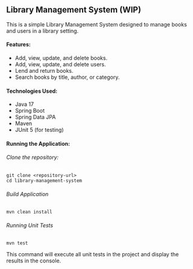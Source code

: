 ## Library Management System (WIP)

This is a simple Library Management System designed to manage books and users in a library setting.


#### Features:
- Add, view, update, and delete books.
- Add, view, update, and delete users.
- Lend and return books.
- Search books by title, author, or category.

#### Technologies Used:
- Java 17
- Spring Boot
- Spring Data JPA
- Maven
- JUnit 5 (for testing)


#### Running the Application:

###### Clone the repository:
```
git clone <repository-url>
cd library-management-system
```

###### Build Application

```
mvn clean install
```

###### Running Unit Tests

```
mvn test
```

This command will execute all unit tests in the project and display the results in the console.


